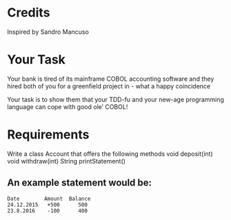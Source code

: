 # Credits
Inspired by Sandro Mancuso

# Your Task
Your bank is tired of its mainframe COBOL accounting software and they hired both of you for a greenfield project in - what a happy coincidence

Your task is to show them that your TDD-fu and your new-age programming language can cope with good ole’ COBOL!

# Requirements
Write a class Account that offers the following methods void deposit(int) void withdraw(int) String printStatement()

## An example statement would be:
```
Date        Amount  Balance
24.12.2015   +500      500
23.8.2016    -100      400
```